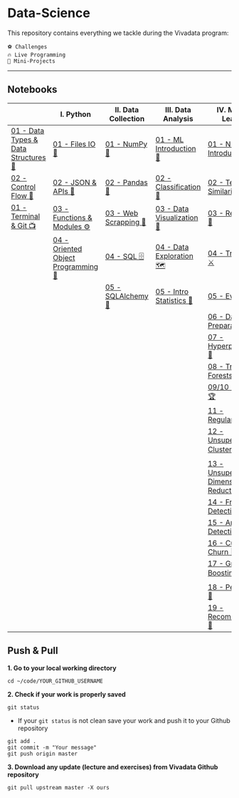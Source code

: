 # Data-Science

This repository contains everything we tackle during the Vivadata program:

    ⚽️ Challenges
    🔥 Live Programming
    🚀 Mini-Projects

---

## Notebooks

||I. Python|II. Data Collection|III. Data Analysis|IV. Machine Learning|V. NLP|VI. Deep Learning|VII. Cloud Deployment|
| --- | --- | --- | --- | --- | --- | --- | --- |
|[01 - Data Types & Data Structures 🧱](code/01-Python-Programming/01-Data-Types-and-Data-Structures/00-Lectures/01-Data-Types-and-Data-Structures.ipynb)|[01 - Files IO 💾](code/02-Data-Collection/01-Files-IO/00-Lectures/01-Files-IO.ipynb)|[01 - NumPy 🔢](code/03-Data-Analysis/01-NumPy/00-Lectures/01-NumPy.ipynb)|[01 - ML Introduction 🤖](code/04-Machine-Learning/01-Introduction-Machine-Learning/00-Lectures/01-Introduction-Machine-Learning.ipynb)|[01 - NLP-Introduction](code/05-NLP/01-NLP-Introduction/00-Lectures/01-NLP-Introduction.ipynb)|[01 - Multi-Layer-Perceptron](code/06-Deep-Learning/01-Multi-Layer-Perceptron/00-Lectures/01-Multi-Layer-Perceptron.ipynb)|[01 - AWS](code/07-Cloud-Deployment/01-AWS/00-Lectures/01-AWS.ipynb)|
|[02 - Control Flow 🔄](code/01-Python-Programming/02-Control-Flow/00-Lectures/02-Control-Flow.ipynb)|[02 - JSON & APIs 🔌](code/02-Data-Collection/02-JSON-and-API/00-Lectures/JSON-and-API.ipynb)|[02 - Pandas 🐼](code/03-Data-Analysis/02-Pandas-Introduction/00-Lectures/02-Pandas.ipynb)|[02 - Classification 🌺](code/04-Machine-Learning/02-Classification/00-Lectures/02-Classification.ipynb)|[02 - Text Similarity](code/05-NLP/02-Text-Similarity/00-Lectures/02-Text-Similarity.ipynb)|[02 - Advanced MLP](code/06-Deep-Learning/02-Advanced-MLP)|[02 - Docker](code/07-Cloud-Deployment/02-Docker/00-Lectures/02-Docker.ipynb)|
|[01 - Terminal & Git 📺](code/00-Setup/00-Lectures/00-Terminal-and-Git.ipynb)|[03 - Functions & Modules ⚙️](code/01-Python-Programming/03-Functions-and-Modules/00-Lectures/03-functions.ipynb)|[03 - Web Scrapping 👻](code/02-Data-Collection/03-Web-Scrapping/00-Lectures/Web-Scrapping.ipynb)|[03 - Data Visualization 🎨](code/03-Data-Analysis/03-Data-Visualization/00-Lectures/03-Data-Visualization.ipynb)|[03 - Regression 🏡](code/04-Machine-Learning/03-Regression/00-Lectures/03-Regression.ipynb)|[03 - Topic Modelling](code/05-NLP/03-Topic-Modelling/00-Lectures/03-Topic-Modelling.ipynb)|[03 - CNN](code/06-Deep-Learning/03-CNN/00-Lectures/03-CNN.ipynb)||
||[04 - Oriented Object Programming 🐔](code/01-Python-Programming/04-Oriented-Object-Programming/00-Lectures/04-OOP.ipynb)|[04 - SQL 🗄 ](code/02-Data-Collection/04-SQL/00-Lectures/04-SQL.ipynb)|[04 - Data Exploration 🗺](code/03-Data-Analysis/04-Data-Exploration/00-Lectures/04-Data-Exploration.ipynb)|[04 - Train-Test ⚔️](code/04-Machine-Learning/04-Train-Test/00-Lectures/04-Train-Test.ipynb)|[04 - Sentiment Analysis](code/05-NLP/04-Sentiment-Analysis/00-Lectures/04-Sentiment-Analysis.ipynb)|[04 - RNN](code/06-Deep-Learning/04-RNN/00-Lectures/04-RNN.ipynb)||
|||[05 - SQLAlchemy 🧪 ](code/02-Data-Collection/05-SQLAlchemy/00-Lectures/SQLAlchemy.ipynb)|[05 - Intro Statistics 🎲](code/03-Data-Analysis/05-Introduction-to-Statistics/00-Lectures/05-Introduction-to-Statistics.ipynb)|[05 - Evaluation 🏅](code/04-Machine-Learning/05-Evaluation/00-Lectures/05-Evaluation.ipynb)|[05 - Word Embedding](code/05-NLP/05-Word-Embedding/00-Lectures/05-Word-Embedding.ipynb)|||
|||||[06 - Data Preparation 🧹](code/04-Machine-Learning/06-Data-Preparation/00-Lectures/06-Data-Preparation.ipynb)||||
|||||[07 - Hyperparameters 💪](code/04-Machine-Learning/07-Hyperparameters/00-Lectures/07-Hyperparameters.ipynb)||||
|||||[08 - Trees & Forests 🌳](code/04-Machine-Learning/08-Trees-And-Forests/00-Lectures/04-Decision-Trees.ipynb)||||
|||||[09/10 - Kaggle 🏆](code/04-Machine-Learning/09-Kaggle/00-Lectures/09-Kaggle.ipynb)||||
|||||[11 - Regularization 🧲](code/04-Machine-Learning/11-Regularization/00-Lectures/11-Regularization.ipynb)||||
|||||[12 - Unsupervised - Clustering 👪](code/04-Machine-Learning/12-Unsupervised-Clustering/00-Lectures/12-Unsupervised.ipynb)||||
|||||[13 - Unsupervised - Dimensionality Reduction 🐜](code/04-Machine-Learning/13-Unsupervised-Dimensionality-Reduction/00-Lectures/13-Dimensionality-Reduction.ipynb)||||
|||||[14 - Fraud Detection 👮‍](code/04-Machine-Learning/14-Fraud-Detection/00-Lectures/14-Fraud-Detection.ipynb)||||
|||||[15 - Anomaly Detection 💥](code/04-Machine-Learning/15-Anomaly-Detection/00-Lectures/15-Anomaly-Detection.ipynb)||||
|||||[16 - Customer Churn 🚪](code/04-Machine-Learning/16-Customer-Churn/00-Lectures/16-Customer-Churn.ipynb)||||
|||||[17 - Gradient Boosting ☄️](code/04-Machine-Learning/17-Gradient-Boosting/00-Lectures/17-Gradient-Boosting.ipynb)||||
|||||[18 -  Perceptron 🧠](code/04-Machine-Learning/18-Perceptron/00-Lectures/18-Perceptron.ipynb)||||
|||||[19 -  Recommendation 🍿](code/04-Machine-Learning/19-Recommendation/00-Lectures/19-Recommendation.ipynb)||||


## Push & Pull

**1. Go to your local working directory**
```
cd ~/code/YOUR_GITHUB_USERNAME
```
**2. Check if your work is properly saved**
```
git status
```
- If your `git status` is not clean save your work and push it to your Github repository
```
git add .
git commit -m "Your message"
git push origin master
```
**3. Download any update (lecture and exercises) from Vivadata Github repository**
```
git pull upstream master -X ours
```
